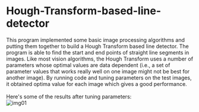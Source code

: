 # Hough-Transform-based-line-detector
This program implemented some basic image processing algorithms and putting them together to build a Hough Transform based line detector. The program is able to find the start and end points of straight line segments in images. Like most vision algorithms, the Hough Transform uses a number of parameters whose optimal values are data dependent (i.e., a set of parameter values that works really well on one image might not be best for another image). By running code and tuning parameters on the test images, it obtained optima value for each image which gives a good performance.
\
\
Here's some of the results after tuning parameters: \
![img01](results/best1)
